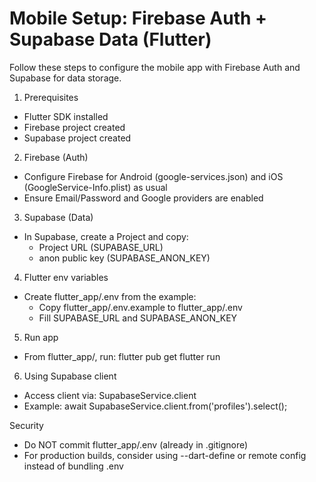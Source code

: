 # Mobile Setup: Firebase Auth + Supabase Data (Flutter)

Follow these steps to configure the mobile app with Firebase Auth and Supabase for data storage.

1) Prerequisites
- Flutter SDK installed
- Firebase project created
- Supabase project created

2) Firebase (Auth)
- Configure Firebase for Android (google-services.json) and iOS (GoogleService-Info.plist) as usual
- Ensure Email/Password and Google providers are enabled

3) Supabase (Data)
- In Supabase, create a Project and copy:
  - Project URL (SUPABASE_URL)
  - anon public key (SUPABASE_ANON_KEY)

4) Flutter env variables
- Create flutter_app/.env from the example:
  - Copy flutter_app/.env.example to flutter_app/.env
  - Fill SUPABASE_URL and SUPABASE_ANON_KEY

5) Run app
- From flutter_app/, run:
  flutter pub get
  flutter run

6) Using Supabase client
- Access client via: SupabaseService.client
- Example: await SupabaseService.client.from('profiles').select();

Security
- Do NOT commit flutter_app/.env (already in .gitignore)
- For production builds, consider using --dart-define or remote config instead of bundling .env

